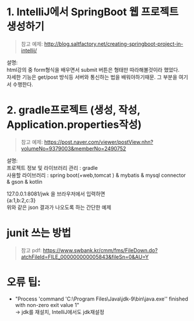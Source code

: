 # 1. IntelliJ에서 SpringBoot 웹 프로젝트 생성하기  

>참고 예제: http://blog.saltfactory.net/creating-springboot-project-in-intellij/    

설명:  
html강의 중 form형식을 배우면서 submit 버튼은 형태만 따라해볼것이라 했었다.  
자세한 기능은 get/post 방식등 서버와 통신하는 법을 배워야하기때문.
그 부분을 여기서 수행한다.  



# 2. gradle프로젝트 (생성, 작성, Application.properties작성)
>참고 예제: https://post.naver.com/viewer/postView.nhn?volumeNo=9379003&memberNo=2490752    

설명:  
프로젝트 정보 및 라이브러리 관리 : gradle   
사용할 라이브러리 : spring boot(+web,tomcat ) & mybatis & mysql connector & gson & kotlin   
      
127.0.0.1:8081/jwk 을 브라우저에서 입력하면   
{a:1,b:2,c:3}   
위와 같은 json 결과가 나오도록 하는 간단한 예제   

# junit 쓰는 방법
>참고 pdf: https://www.swbank.kr/cmm/fms/FileDown.do?atchFileId=FILE_000000000005843&fileSn=0&AU=Y   

# 오류 팁:   
* "Process 'command 'C:\Program Files\Java\jdk-9\bin\java.exe'' finished with non-zero exit value 1"  
-> jdk를 재설치, IntelliJ에서도 jdk재설정
